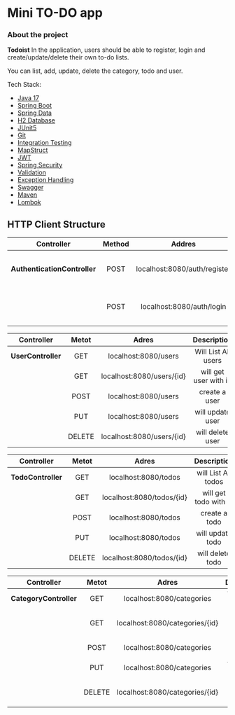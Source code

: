 # Mini TO-DO app

### About the project

**Todoist** In the application, users should be able to register, login and create/update/delete their own to-do lists.

You can list, add, update, delete the category, todo and user.

Tech Stack:
* [Java     17](#) 
* [Spring Boot](#)
* [Spring Data](#) 
* [H2 Database](#)
* [JUnit5](#)
* [Git](#)
* [Integration Testing](#)
* [MapStruct](#) 
* [JWT](#)
* [Spring Security](#) 
* [Validation](#)
* [Exception Handling](#)
* [Swagger](#)
* [Maven](#)
* [Lombok](#)


## HTTP Client Structure

|           Controller           | Method |            Addres            |            Description             |
|:------------------------------:|:------:|:----------------------------:|:----------------------------------:|
|  **AuthenticationController**  |  POST  | localhost:8080/auth/register | user registers in the application  |
|                                |  POST  |  localhost:8080/auth/login   | the user logs into the application |

|     Controller     | Metot  |           Adres           |      Description      |
|:------------------:| :----: |:-------------------------:|:---------------------:|
| **UserController** |  GET   |   localhost:8080/users    |  Will List All users  |
|                    |  GET   | localhost:8080/users/{id} | will get user with id |
|                    |  POST  |   localhost:8080/users    |     create a user     |
|                    |  PUT   |   localhost:8080/users    |   will update user    |
|                    | DELETE | localhost:8080/users/{id} |   will delete user    |


|     Controller     | Metot  |           Adres           |      Description      |
|:------------------:| :----: |:-------------------------:|:---------------------:|
| **TodoController** |  GET   |   localhost:8080/todos    |  will List All todos  |
|                    |  GET   | localhost:8080/todos/{id} | will get todo with id |
|                    |  POST  |   localhost:8080/todos    |     create a todo     |
|                    |  PUT   |   localhost:8080/todos    |   will update todo    |
|                    | DELETE | localhost:8080/todos/{id} |   will delete todo    |



|       Controller       | Metot  |             Adres              |         Description          |
|:----------------------:| :----: |:------------------------------:|:----------------------------:|
| **CategoryController** |  GET   |   localhost:8080/categories    |   Will List All categories   |
|                        |  GET   | localhost:8080/categories/{id} |  will get category with id   |
|                        |  POST  |   localhost:8080/categories    |      create a category       |
|                        |  PUT   |   localhost:8080/categories    |     will update category     |
|                        | DELETE | localhost:8080/categories/{id} | will delete category with id |

